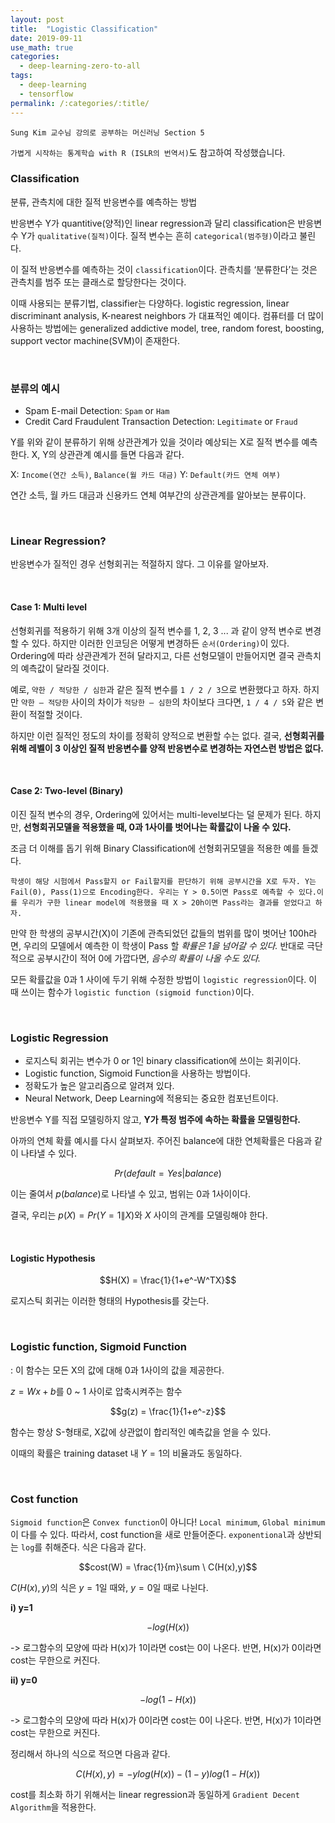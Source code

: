 ```yaml
---
layout: post
title:  "Logistic Classification"
date: 2019-09-11
use_math: true
categories:
  - deep-learning-zero-to-all
tags:
  - deep-learning
  - tensorflow
permalink: /:categories/:title/
---
```

`Sung Kim 교수님 강의로 공부하는 머신러닝 Section 5`

`가볍게 시작하는 통계학습 with R (ISLR의 번역서)`도 참고하여 작성했습니다.

<!-- {% include adsense.html %} -->

### Classification
분류, 관측치에 대한 질적 반응변수를 예측하는 방법

반응변수 Y가 quantitive(양적)인 linear regression과 달리 classification은 반응변수 Y가 `qualitative(질적)`이다. 질적 변수는 흔히 `categorical(범주형)`이라고 불린다.

이 질적 반응변수를 예측하는 것이 `classification`이다. 관측치를 ‘분류한다’는 것은 관측치를 범주 또는 클래스로 할당한다는 것이다.

이때 사용되는 분류기법, classifier는 다양하다. logistic regression, linear discriminant analysis, K-nearest neighbors 가 대표적인 예이다. 컴퓨터를 더 많이 사용하는 방법에는 generalized addictive model, tree, random forest, boosting, support vector machine(SVM)이 존재한다.

<br/> 

### 분류의 예시
* Spam E-mail Detection: `Spam` or `Ham`
* Credit Card Fraudulent Transaction Detection: `Legitimate` or `Fraud`

Y를 위와 같이 분류하기 위해 상관관계가 있을 것이라 예상되는 X로 질적 변수를 예측한다. X, Y의 상관관계 예시를 들면 다음과 같다.

X: `Income(연간 소득)`, `Balance(월 카드 대금)`
Y: `Default(카드 연체 여부)`

연간 소득, 월 카드 대금과 신용카드 연체 여부간의 상관관계를 알아보는 분류이다.

<br/> 

### Linear Regression?
반응변수가 질적인 경우 선형회귀는 적절하지 않다. 그 이유를 알아보자.

<br/> 

#### Case 1: Multi level
선형회귀를 적용하기 위해 3개 이상의 질적 변수를 1, 2, 3 ... 과 같이 양적 변수로 변경할 수 있다. 하지만 이러한 인코딩은 어떻게 변경하든 `순서(Ordering)`이 있다. Ordering에 따라 상관관계가 전혀 달라지고, 다른 선형모델이 만들어지면 결국 관측치의 예측값이 달라질 것이다.

예로, `약한 / 적당한 / 심한`과 같은 질적 변수를 `1 / 2 / 3`으로 변환했다고 하자. 하지만 `약한 — 적당한` 사이의 차이가 `적당한 — 심한`의 차이보다 크다면, `1 / 4 / 5`와 같은 변환이 적절할 것이다.

하지만 이런 질적인 정도의 차이를 정확히 양적으로 변환할 수는 없다. 결국, **선형회귀를 위해 레벨이 3 이상인 질적 반응변수를 양적 반응변수로 변경하는 자연스런 방법은 없다.**

<br/> 

#### Case 2: Two-level (Binary)
이진 질적 변수의 경우, Ordering에 있어서는 multi-level보다는 덜 문제가 된다. 하지만, **선형회귀모델을 적용했을 때, 0과 1사이를 벗어나는 확률값이 나올 수 있다.**

조금 더 이해를 돕기 위해 Binary Classification에 선형회귀모델을 적용한 예를 들겠다.

```
학생이 해당 시험에서 Pass할지 or Fail할지를 판단하기 위해 공부시간을 X로 두자. Y는 Fail(0), Pass(1)으로 Encoding한다. 우리는 Y > 0.5이면 Pass로 예측할 수 있다.이를 우리가 구한 linear model에 적용했을 때 X > 20h이면 Pass라는 결과를 얻었다고 하자.
```

만약 한 학생의 공부시간(X)이 기존에 관측되었던 값들의 범위를 많이 벗어난 100h라면, 우리의 모델에서 예측한 이 학생이 Pass 할 *확률은 1을 넘어갈 수 있다.* 반대로 극단적으로 공부시간이 적어 0에 가깝다면, *음수의 확률이 나올 수도 있다.*

모든 확률값을 0과 1 사이에 두기 위해 수정한 방법이 `logistic regression`이다. 이 때 쓰이는 함수가 `logistic function (sigmoid function)`이다.

<br/> 

### Logistic Regression
* 로지스틱 회귀는 변수가 0 or 1인 binary classification에 쓰이는 회귀이다.
* Logistic function, Sigmoid Function을 사용하는 방법이다.
* 정확도가 높은 알고리즘으로 알려져 있다.
* Neural Network, Deep Learning에 적용되는 중요한 컴포넌트이다.

반응변수 Y를 직접 모델링하지 않고, **Y가 특정 범주에 속하는 확률을 모델링한다.**

아까의 연체 확률 예시를 다시 살펴보자. 주어진 balance에 대한 연체확률은 다음과 같이 나타낼 수 있다.

$$Pr(default=Yes|balance)$$

이는 줄여서 $p(balance)$로 나타낼 수 있고, 범위는 0과 1사이이다.

결국, 우리는 $p(X) = Pr(Y = 1\|X)$와 $X$ 사이의 관계를 모델링해야 한다.

<br/> 

#### Logistic Hypothesis

$$H(X) = \frac{1}{1+e^-W^TX}$$

로지스틱 회귀는 이러한 형태의 Hypothesis를 갖는다.

<br/> 

### Logistic function, Sigmoid Function
: 이 함수는 모든 X의 값에 대해 0과 1사이의 값을 제공한다.

$z = Wx + b$를 0 ~ 1 사이로 압축시켜주는 함수

$$g(z) = \frac{1}{1+e^-z}$$

함수는 항상 S-형태로, X값에 상관없이 합리적인 예측값을 얻을 수 있다.

이때의 확률은 training dataset 내 $Y=1$의 비율과도 동일하다.

<br/> 

### Cost function
`Sigmoid function`은 `Convex function`이 아니다! `Local minimum`, `Global minimum`이 다를 수 있다. 따라서, cost function을 새로 만들어준다. `exponentional`과 상반되는 `log`를 취해준다. 식은 다음과 같다.

$$cost(W) = \frac{1}{m}\sum \ C(H(x),y)$$

$C(H(x),y)$의 식은 $y=1$일 때와, $y=0$일 때로 나뉜다.

**i) y=1**

$$-log(H(x))$$

-> 로그함수의 모양에 따라 H(x)가 1이라면 cost는 0이 나온다. 반면, H(x)가 0이라면 cost는 무한으로 커진다.

**ii) y=0**

$$-log(1-H(x))$$

-> 로그함수의 모양에 따라 H(x)가 0이라면 cost는 0이 나온다. 반면, H(x)가 1이라면 cost는 무한으로 커진다.

정리해서 하나의 식으로 적으면 다음과 같다.

$$C(H(x),y)=-ylog(H(x))-(1-y)log(1-H(x))$$

cost를 최소화 하기 위해서는 linear regression과 동일하게 `Gradient Decent Algorithm`을 적용한다.
